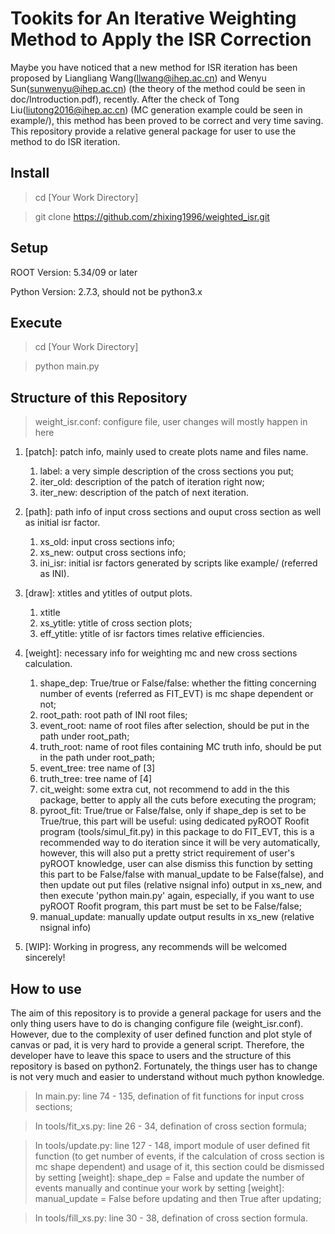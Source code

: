 # Tookits for An Iterative Weighting Method to Apply the ISR Correction
Maybe you have noticed that a new method for ISR iteration has been proposed by Liangliang Wang(llwang@ihep.ac.cn) and Wenyu Sun(sunwenyu@ihep.ac.cn) (the theory of the method could be seen in doc/Introduction.pdf), recently. After the check of Tong Liu(liutong2016@ihep.ac.cn) (MC generation example could be seen in example/), this method has been proved to be correct and very time saving. This repository provide a relative general package for user to use the method to do ISR iteration. 

## Install

> cd [Your Work Directory]

> git clone https://github.com/zhixing1996/weighted_isr.git

## Setup

ROOT Version: 5.34/09 or later

Python Version: 2.7.3, should not be python3.x

## Execute

> cd [Your Work Directory]

> python main.py

## Structure of this Repository

> weight_isr.conf: configure file, user changes will mostly happen in here

1. [patch]: patch info, mainly used to create plots name and files name. 
    1. label: a very simple description of the cross sections you put;
    2. iter_old: description of the patch of iteration right now;
    3. iter_new: description of the patch of next iteration.

2. [path]: path info of input cross sections and ouput cross section as well as initial isr factor.
    1. xs_old: input cross sections info;
    2. xs_new: output cross sections info;
    3. ini_isr: initial isr factors generated by scripts like example/ (referred as INI).

3. [draw]: xtitles and ytitles of output plots.
    1. xtitle
    2. xs_ytitle: ytitle of cross section plots;
    3. eff_ytitle: ytitle of isr factors times relative efficiencies.

3. [weight]: necessary info for weighting mc and new cross sections calculation.
    1. shape_dep: True/true or False/false: whether the fitting concerning number of events (referred as FIT_EVT) is mc shape dependent or not;
    2. root_path: root path of INI root files;
    3. event_root: name of root files after selection, should be put in the path under root_path;
    4. truth_root: name of root files containing MC truth info, should be put in the path under root_path;
    5. event_tree: tree name of [3]
    6. truth_tree: tree name of [4]
    7. cit_weight: some extra cut, not recommend to add in the this package, better to apply all the cuts before executing the program;
    8. pyroot_fit: True/true or False/false, only if shape_dep is set to be True/true, this part will be useful: using dedicated pyROOT Roofit program (tools/simul_fit.py) in this package to do FIT_EVT, this is a recommended way to do iteration since it will be very automatically, however, this will also put a pretty strict requirement of user's pyROOT knowledge, user can alse dismiss this function by setting this part to be False/false with manual_update to be False(false), and then update out put files (relative nsignal info) output in xs_new, and then execute 'python main.py' again, especially, if you want to use pyROOT Roofit program, this part must be set to be False/false;
    9. manual_update: manually update output results in xs_new (relative nsignal info)

4. [WIP]: Working in progress, any recommends will be welcomed sincerely!

## How to use

The aim of this repository is to provide a general package for users and the only thing users have to do is changing configure file (weight_isr.conf). However, due to the complexity of user defined function and plot style of canvas or pad, it is very hard to provide a general script. Therefore, the developer have to leave this space to users and the structure of this repository is based on python2. Fortunately, the things user has to change is not very much and easier to understand without much python knowledge.

> In main.py: line 74 - 135, defination of fit functions for input cross sections;

> In tools/fit_xs.py: line 26 - 34, defination of cross section formula;

> In tools/update.py: line 127 - 148, import module of user defined fit function (to get number of events, if the calculation of cross section is mc shape dependent) and usage of it, this section could be dismissed by setting [weight]: shape_dep = False and update the number of events manually and continue your work by setting [weight]: manual_update = False before updating and then True after updating;

> In tools/fill_xs.py: line 30 - 38, defination of cross section formula.
